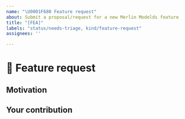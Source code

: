 ```yaml
---
name: "\U0001F680 Feature request"
about: Submit a proposal/request for a new Merlin Modelds feature
title: "[FEA]"
labels: "status/needs-triage, kind/feature-request"
assignees: ''

---
```


# 🚀 Feature request

<!-- A clear and concise description of the feature proposal.
     Please provide a link to the paper and code in case they exist. -->

## Motivation

<!-- Please outline the motivation for the proposal. Is your feature request
     related to a problem? e.g., I'm always frustrated when [...]. If this is related
     to another GitHub issue, please link here too. -->

## Your contribution

<!-- Is there any way that you could help, e.g. by submitting a PR?
     Make sure to read the CONTRIBUTING.MD readme:
     https://github.com/NVIDIA-Merlin/models/blob/main/CONTRIBUTING.md -->